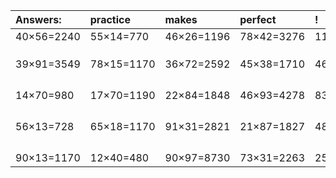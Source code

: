 | Answers: | practice | makes | perfect | ! |
| :--- | :--- | :--- | :--- | :--- |
| 40×56=2240 | 55×14=770 | 46×26=1196 | 78×42=3276 | 11×45=495 | 
|   |   |   |   |   | 
|   |   |   |   |   | 
|   |   |   |   |   | 
| 39×91=3549 | 78×15=1170 | 36×72=2592 | 45×38=1710 | 46×86=3956 | 
|   |   |   |   |   | 
|   |   |   |   |   | 
|   |   |   |   |   | 
|   |   |   |   |   | 
| 14×70=980 | 17×70=1190 | 22×84=1848 | 46×93=4278 | 83×59=4897 | 
|   |   |   |   |   | 
|   |   |   |   |   | 
|   |   |   |   |   | 
|   |   |   |   |   | 
| 56×13=728 | 65×18=1170 | 91×31=2821 | 21×87=1827 | 48×30=1440 | 
|   |   |   |   |   | 
|   |   |   |   |   | 
|   |   |   |   |   | 
|   |   |   |   |   | 
| 90×13=1170 | 12×40=480 | 90×97=8730 | 73×31=2263 | 25×87=2175 | 
